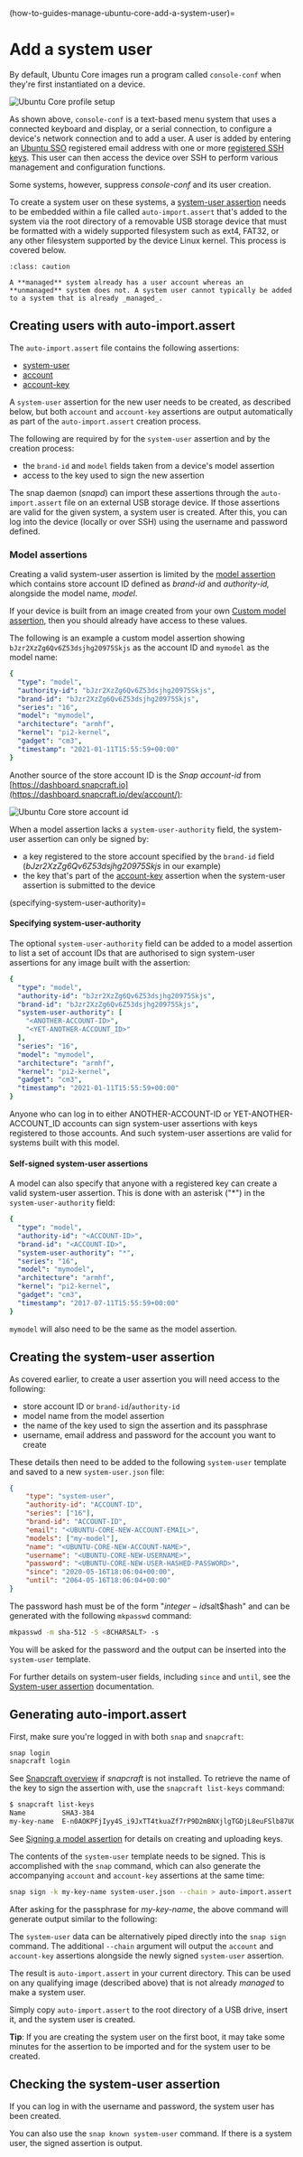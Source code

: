 (how-to-guides-manage-ubuntu-core-add-a-system-user)=
# Add a system user

By default, Ubuntu Core images run a program called `console-conf` when they're  first instantiated on a device.

![Ubuntu Core profile setup](https://assets.ubuntu.com/v1/5eb7db7c-uc-profile-setup.png) 

As shown above, `console-conf` is a text-based menu system that uses a connected keyboard and display, or a serial connection, to configure a device's network connection and to add a user.  A user is added by entering an [Ubuntu SSO](https://login.ubuntu.com/) registered email address with one or more [registered SSH keys](https://help.ubuntu.com/community/SSH/OpenSSH/Keys). This user can then access the device over SSH to perform various management and configuration functions.

Some systems, however, suppress _console-conf_ and its user creation.

To create a system user on these systems, a [system-user assertion](/reference/assertions/system-user) needs to be embedded within a file called `auto-import.assert` that's added to the system via the root directory of a removable USB storage device that must be formatted with a widely supported filesystem such as ext4, FAT32, or any other filesystem supported by the device Linux kernel. This process is covered below.

```{admonition} Managed and unmanaged systems
:class: caution

A **managed** system already has a user account whereas an **unmanaged** system does not. A system user cannot typically be added to a system that is already _managed_.
```

## Creating users with auto-import.assert

The `auto-import.assert` file contains the following assertions:

- [system-user](/reference/assertions/system-user)
- [account](/reference/assertions/account)
- [account-key](/reference/assertions/account-key)

A `system-user` assertion for the new user needs to be created, as described below, but both `account` and `account-key` assertions are output automatically as part of the `auto-import.assert` creation process.

The following are required by for the `system-user` assertion and by the creation process:
- the `brand-id` and `model` fields taken from a device's model assertion
- access to the key used to sign the new assertion

The snap daemon (_snapd_) can import these assertions through the `auto-import.assert` file on an external USB storage device. If those assertions are valid for the given system, a system user is created. After this, you can log into the device (locally or over SSH) using the username and password defined.

### Model assertions

Creating a valid system-user assertion is limited by the [model assertion](/reference/assertions/model) which contains store account ID defined as _brand-id_ and _authority-id,_ alongside the model name, _model_.

If your device is built from an image created from your own [Custom model assertion](/how-to-guides/image-creation/add-custom-snaps), then you should already have access to these values. 

The following is an example a custom model assertion showing `bJzr2XzZg6Qv6Z53dsjhg20975Skjs` as the account ID and `mymodel` as the model name:

```yaml
{
  "type": "model",
  "authority-id": "bJzr2XzZg6Qv6Z53dsjhg20975Skjs",
  "brand-id": "bJzr2XzZg6Qv6Z53dsjhg20975Skjs",
  "series": "16",
  "model": "mymodel",
  "architecture": "armhf",
  "kernel": "pi2-kernel",
  "gadget": "cm3",
  "timestamp": "2021-01-11T15:55:59+00:00"
}
```

Another source of the store account ID is the _Snap account-id_ from [https://dashboard.snapcraft.io](https://dashboard.snapcraft.io/dev/account/):

![Ubuntu Core store account id](https://assets.ubuntu.com/v1/ee17a14e-uc-store-credentials.png)

When a model assertion lacks a `system-user-authority` field, the system-user assertion can only be signed by:
- a key registered to the store account specified by the `brand-id` field (_bJzr2XzZg6Qv6Z53dsjhg20975Skjs_  in our example)
- the key that's part of the [account-key](/reference/assertions/account-key) assertion when the system-user assertion is submitted to the device


(specifying-system-user-authority)=
#### Specifying system-user-authority

The optional `system-user-authority` field can be added to a model assertion to list a set of account IDs that are authorised to sign system-user assertions for any image built with the assertion:

```yaml
{
  "type": "model",
  "authority-id": "bJzr2XzZg6Qv6Z53dsjhg20975Skjs",
  "brand-id": "bJzr2XzZg6Qv6Z53dsjhg20975Skjs",
  "system-user-authority": [
    "<ANOTHER-ACCOUNT-ID>",
    "<YET-ANOTHER-ACCOUNT_ID>"
  ],
  "series": "16",
  "model": "mymodel",
  "architecture": "armhf",
  "kernel": "pi2-kernel",
  "gadget": "cm3",
  "timestamp": "2021-01-11T15:55:59+00:00"
}
```

Anyone who can log in to either ANOTHER-ACCOUNT-ID or YET-ANOTHER-ACCOUNT_ID accounts can sign system-user assertions with keys registered to those accounts. And such system-user assertions are valid for systems built with this model.

#### Self-signed system-user assertions

A model can also specify that anyone with a registered key can create a valid system-user assertion. This is done with an asterisk ("*") in the `system-user-authority` field:

```yaml
{
  "type": "model",
  "authority-id": "<ACCOUNT-ID>",
  "brand-id": "<ACCOUNT-ID>",
  "system-user-authority": "*",
  "series": "16",
  "model": "mymodel",
  "architecture": "armhf",
  "kernel": "pi2-kernel",
  "gadget": "cm3",
  "timestamp": "2017-07-11T15:55:59+00:00"
}
```

`mymodel` will also need to be the same as the model assertion.

## Creating the system-user assertion

As covered earlier, to create a user assertion you will need access to the following:

- store account ID or `brand-id`/`authority-id`
- model name from the model assertion
- the name of the key used to sign the assertion and its passphrase
- username, email address and password for the account you want to create

These details then need to be added to the following `system-user` template and saved to a new `system-user.json` file:

```json
{
    "type": "system-user",
    "authority-id": "ACCOUNT-ID",
    "series": ["16"],
    "brand-id": "ACCOUNT-ID",
    "email": "<UBUNTU-CORE-NEW-ACCOUNT-EMAIL>",
    "models": ["my-model"],
    "name": "<UBUNTU-CORE-NEW-ACCOUNT-NAME>",
    "username": "<UBUNTU-CORE-NEW-USERNAME>",
    "password": "<UBUNTU-CORE-NEW-USER-HASHED-PASSWORD>",
    "since": "2020-05-16T18:06:04+00:00",
    "until": "2064-05-16T18:06:04+00:00"
}
```

The password hash must be of the form "$integer-id$salt$hash" and can be generated with the following `mkpasswd` command:

```bash
mkpasswd -m sha-512 -S <8CHARSALT> -s
```

You will be asked for the password and the output can be inserted into the `system-user` template.

For further details on system-user fields, including `since` and `until`, see the [System-user assertion](/reference/assertions/system-user) documentation.

## Generating auto-import.assert

First, make sure you're logged in with both `snap` and `snapcraft`:

```bash
snap login
snapcraft login
```

See [Snapcraft overview](https://snapcraft.io/docs/snapcraft-overview) if _snapcraft_ is not installed. To retrieve the name of the key to sign the assertion with, use the `snapcraft list-keys` command:

```bash
$ snapcraft list-keys
Name         SHA3-384
my-key-name  E-n0AOKPFjIyy4S_i9JxTT4tkuaZf7rP9D2mBNXjlgTGDjL8euFSlb87U0NPl
```

See [Signing a model assertion](/tutorials/build-your-first-image/sign-the-model) for details on creating and uploading keys.

The contents of the `system-user` template needs to be signed. This is accomplished with the `snap` command, which can also generate the accompanying `account` and `account-key` assertions at the same time:

``` bash
snap sign -k my-key-name system-user.json --chain > auto-import.assert
```

After asking for the passphrase for _my-key-name_, the above command will generate output similar to the following:

The `system-user` data can be alternatively piped directly into the `snap sign` command. The additional `--chain` argument will output the `account` and `account-key` assertions alongside the newly signed `system-user` assertion.

The result is `auto-import.assert` in your current directory. This can be used on any qualifying image (described above) that is not already *managed* to make a system user.

Simply copy `auto-import.assert` to the root directory of a USB drive, insert it, and the system user is created.

**Tip**: If you are creating the system user on the first boot, it may take some minutes for the assertion to be imported and for the system user to be created.

## Checking the system-user assertion

If you can log in with the username and password, the system user has been created.

You can also use the `snap known system-user` command. If there is a system user, the signed assertion is output.

